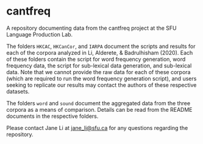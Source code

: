 # cantfreq
A repository documenting data from the cantfreq project at the SFU Language Production Lab. 

The folders `HKCAC`, `HKCanCor`, and `IARPA` document the scripts and results for each of the corpora analyzed in Li, Alderete, & Badrulhisham (2020). Each of these folders contain the script for word frequency generation, word frequency data, the script for sub-lexical data generation, and sub-lexical data. Note that we cannot provide the raw data for each of these corpora (which are required to run the word frequency generation script), and users seeking to replicate our results may contact the authors of these respective datasets.

The folders `word` and `sound` document the aggregated data from the three corpora as a means of comparison. Details can be read from the README documents in the respective folders.

Please contact Jane Li at jane_li@sfu.ca for any questions regarding the repository.
